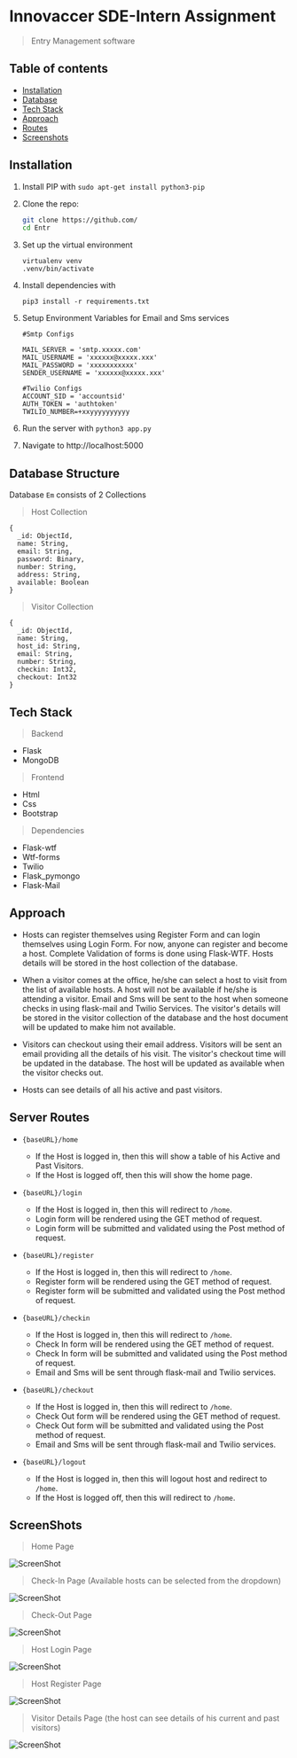 # Innovaccer SDE-Intern Assignment
> Entry Management software

## Table of contents
* [Installation](#installation)
* [Database](#database-structure)
* [Tech Stack](#tech-stack)
* [Approach](#approach)
* [Routes](#server-routes)
* [Screenshots](#screenshots)

## Installation

1. Install PIP with `sudo apt-get install python3-pip`

2. Clone the repo:

   ```bash
   git clone https://github.com/
   cd Entr
   ```
3. Set up the virtual environment

   ```
   virtualenv venv
   .venv/bin/activate
   ```
4. Install dependencies with
   ```
   pip3 install -r requirements.txt
   ```
5. Setup Environment Variables for Email and Sms services
   ```
   #Smtp Configs

   MAIL_SERVER = 'smtp.xxxxx.com'
   MAIL_USERNAME = 'xxxxxx@xxxxx.xxx'
   MAIL_PASSWORD = 'xxxxxxxxxxx'
   SENDER_USERNAME = 'xxxxxx@xxxxx.xxx'

   #Twilio Configs
   ACCOUNT_SID = 'accountsid'
   AUTH_TOKEN = 'authtoken'
   TWILIO_NUMBER=+xxyyyyyyyyyy
   ```

6. Run the server with `python3 app.py`

7. Navigate to http://localhost:5000


## Database Structure

Database ```Em``` consists of 2 Collections

> Host Collection
```
{
  _id: ObjectId,
  name: String,
  email: String,
  password: Binary,
  number: String,
  address: String,
  available: Boolean
}
```
> Visitor Collection

```
{
  _id: ObjectId,
  name: String,
  host_id: String,
  email: String,
  number: String,
  checkin: Int32,
  checkout: Int32
}
```

## Tech Stack
> Backend
* Flask
* MongoDB
> Frontend
* Html
* Css
* Bootstrap
> Dependencies
* Flask-wtf
* Wtf-forms
* Twilio
* Flask_pymongo
* Flask-Mail

## Approach

* Hosts can register themselves using Register Form and can login themselves using Login Form. For now, anyone can register and become a host. Complete Validation of forms is done using Flask-WTF. Hosts details will be stored in the host collection of the database.

* When a visitor comes at the office, he/she can select a host to visit from the list of available hosts. A host will not be available if he/she is attending a visitor. Email and Sms will be sent to the host when someone checks in using flask-mail and Twilio Services. The visitor's details will be stored in the visitor collection of the database and the host document will be updated to make him not available.

* Visitors can checkout using their email address. Visitors will be sent an email providing all the details of his visit. The visitor's checkout time will be updated in the database. The host will be updated as available when the visitor checks out.

* Hosts can see details of all his active and past visitors.



## Server Routes

* `{baseURL}/home`

   * If the Host is logged in, then this will show a table of his Active and Past Visitors.
   * If the Host is logged off, then this will show the home page.

* `{baseURL}/login`

   * If the Host is logged in, then this will redirect to `/home`.
   * Login form will be rendered using the GET method of request.
   * Login form will be submitted and validated using the Post method of request.

* `{baseURL}/register`

   * If the Host is logged in, then this will redirect to `/home`.
   * Register form will be rendered using the GET method of request.
   * Register form will be submitted and validated using the Post method of request.

* `{baseURL}/checkin`

  * If the Host is logged in, then this will redirect to `/home`.
  * Check In form will be rendered using the GET method of request.
  * Check In form will be submitted and validated using the Post method of request.
  * Email and Sms will be sent through flask-mail and Twilio services.

* `{baseURL}/checkout`

  * If the Host is logged in, then this will redirect to `/home`.
  * Check Out form will be rendered using the GET method of request.
  * Check Out form will be submitted and validated using the Post method of request.
  * Email and Sms will be sent through flask-mail and Twilio services.

* `{baseURL}/logout`

  * If the Host is logged in, then this will logout host and redirect to `/home`.
  * If the Host is logged off, then this will redirect to `/home`.

## ScreenShots

> Home Page

![ScreenShot](/screenshots/home.png)

> Check-In Page (Available hosts can be selected from the dropdown)

![ScreenShot](/screenshots/visitor_checkin.png)

> Check-Out Page

![ScreenShot](/screenshots/visitor_checkout.png)

> Host Login Page

![ScreenShot](/screenshots/host_login.png)

> Host Register Page

![ScreenShot](/screenshots/host_register.png)

> Visitor Details Page (the host can see details of his current and past visitors)

![ScreenShot](/screenshots/visitors_details.png)

